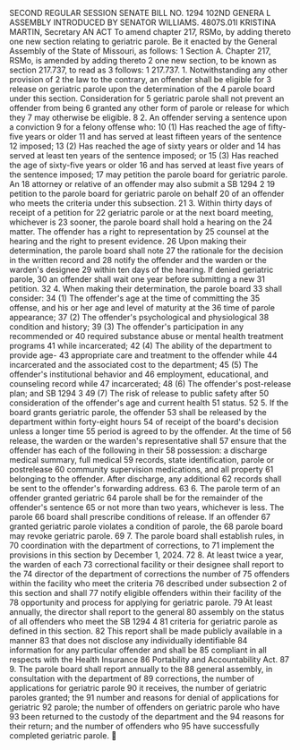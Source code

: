 SECOND REGULAR SESSION
SENATE BILL NO. 1294
102ND GENERA L ASSEMBLY
INTRODUCED BY SENATOR WILLIAMS.
4807S.01I KRISTINA MARTIN, Secretary
AN ACT
To amend chapter 217, RSMo, by adding thereto one new section relating to geriatric parole.
Be it enacted by the General Assembly of the State of Missouri, as follows:
1 Section A. Chapter 217, RSMo, is amended by adding thereto
2 one new section, to be known as section 217.737, to read as
3 follows:
1 217.737. 1. Notwithstanding any other provision of
2 the law to the contrary, an offender shall be eligible for
3 release on geriatric parole upon the determination of the
4 parole board under this section. Consideration for
5 geriatric parole shall not prevent an offender from being
6 granted any other form of parole or release for which they
7 may otherwise be eligible.
8 2. An offender serving a sentence upon a conviction
9 for a felony offense who:
10 (1) Has reached the age of fifty-five years or older
11 and has served at least fifteen years of the sentence
12 imposed;
13 (2) Has reached the age of sixty years or older and
14 has served at least ten years of the sentence imposed; or
15 (3) Has reached the age of sixty-five years or older
16 and has served at least five years of the sentence imposed;
17 may petition the parole board for geriatric parole. An
18 attorney or relative of an offender may also submit a
SB 1294 2
19 petition to the parole board for geriatric parole on behalf
20 of an offender who meets the criteria under this subsection.
21 3. Within thirty days of receipt of a petition for
22 geriatric parole or at the next board meeting, whichever is
23 sooner, the parole board shall hold a hearing on the
24 matter. The offender has a right to representation by
25 counsel at the hearing and the right to present evidence.
26 Upon making their determination, the parole board shall note
27 the rationale for the decision in the written record and
28 notify the offender and the warden or the warden's designee
29 within ten days of the hearing. If denied geriatric parole,
30 an offender shall wait one year before submitting a new
31 petition.
32 4. When making their determination, the parole board
33 shall consider:
34 (1) The offender's age at the time of committing the
35 offense, and his or her age and level of maturity at the
36 time of parole appearance;
37 (2) The offender's psychological and physiological
38 condition and history;
39 (3) The offender's participation in any recommended or
40 required substance abuse or mental health treatment programs
41 while incarcerated;
42 (4) The ability of the department to provide age-
43 appropriate care and treatment to the offender while
44 incarcerated and the associated cost to the department;
45 (5) The offender's institutional behavior and
46 employment, educational, and counseling record while
47 incarcerated;
48 (6) The offender's post-release plan; and
SB 1294 3
49 (7) The risk of release to public safety after
50 consideration of the offender's age and current health
51 status.
52 5. If the board grants geriatric parole, the offender
53 shall be released by the department within forty-eight hours
54 of receipt of the board's decision unless a longer time
55 period is agreed to by the offender. At the time of
56 release, the warden or the warden's representative shall
57 ensure that the offender has each of the following in their
58 possession: a discharge medical summary, full medical
59 records, state identification, parole or postrelease
60 community supervision medications, and all property
61 belonging to the offender. After discharge, any additional
62 records shall be sent to the offender's forwarding address.
63 6. The parole term of an offender granted geriatric
64 parole shall be for the remainder of the offender's sentence
65 or not more than two years, whichever is less. The parole
66 board shall prescribe conditions of release. If an offender
67 granted geriatric parole violates a condition of parole, the
68 parole board may revoke geriatric parole.
69 7. The parole board shall establish rules, in
70 coordination with the department of corrections, to
71 implement the provisions in this section by December 1, 2024.
72 8. At least twice a year, the warden of each
73 correctional facility or their designee shall report to the
74 director of the department of corrections the number of
75 offenders within the facility who meet the criteria
76 described under subsection 2 of this section and shall
77 notify eligible offenders within their facility of the
78 opportunity and process for applying for geriatric parole.
79 At least annually, the director shall report to the general
80 assembly on the status of all offenders who meet the
SB 1294 4
81 criteria for geriatric parole as defined in this section.
82 This report shall be made publicly available in a manner
83 that does not disclose any individually identifiable
84 information for any particular offender and shall be
85 compliant in all respects with the Health Insurance
86 Portability and Accountability Act.
87 9. The parole board shall report annually to the
88 general assembly, in consultation with the department of
89 corrections, the number of applications for geriatric parole
90 it receives, the number of geriatric paroles granted; the
91 number and reasons for denial of applications for geriatric
92 parole; the number of offenders on geriatric parole who have
93 been returned to the custody of the department and the
94 reasons for their return; and the number of offenders who
95 have successfully completed geriatric parole.
